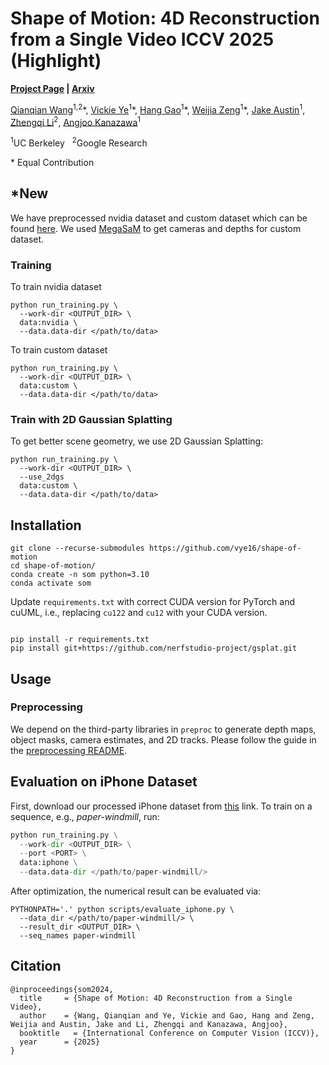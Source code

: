 # Shape of Motion: 4D Reconstruction from a Single Video ICCV 2025 (Highlight)
**[Project Page](https://shape-of-motion.github.io/) | [Arxiv](https://arxiv.org/abs/2407.13764)**

[Qianqian Wang](https://qianqianwang68.github.io/)<sup>1,2</sup>*, [Vickie Ye](https://people.eecs.berkeley.edu/~vye/)<sup>1</sup>\*, [Hang Gao](https://hangg7.com/)<sup>1</sup>\*, [Weijia Zeng](https://fantasticoven2.github.io/)<sup>1</sup>\*, [Jake Austin](https://www.linkedin.com/in/jakeaustin4701)<sup>1</sup>, [Zhengqi Li](https://zhengqili.github.io/)<sup>2</sup>, [Angjoo Kanazawa](https://people.eecs.berkeley.edu/~kanazawa/)<sup>1</sup>

<sup>1</sup>UC Berkeley   &nbsp;  <sup>2</sup>Google Research

\* Equal Contribution

## *New
We have preprocessed nvidia dataset and custom dataset which can be found [here](https://drive.google.com/drive/folders/1xzn-Mu_jyr-JTsrERRU-Mh2hQ-NWdfv8). We used [MegaSaM](https://mega-sam.github.io/) to get cameras and depths for custom dataset.
### Training
To train nvidia dataset
```
python run_training.py \
  --work-dir <OUTPUT_DIR> \
  data:nvidia \
  --data.data-dir </path/to/data>
```

To train custom dataset
```
python run_training.py \
  --work-dir <OUTPUT_DIR> \
  data:custom \
  --data.data-dir </path/to/data>
```

### Train with 2D Gaussian Splatting
To get better scene geometry, we use 2D Gaussian Splatting:

```
python run_training.py \
  --work-dir <OUTPUT_DIR> \
  --use_2dgs
  data:custom \
  --data.data-dir </path/to/data>
```

## Installation

```
git clone --recurse-submodules https://github.com/vye16/shape-of-motion
cd shape-of-motion/
conda create -n som python=3.10
conda activate som
```

Update `requirements.txt` with correct CUDA version for PyTorch and cuUML,
i.e., replacing `cu122` and `cu12` with your CUDA version.
```

pip install -r requirements.txt
pip install git+https://github.com/nerfstudio-project/gsplat.git
```

## Usage

### Preprocessing

We depend on the third-party libraries in `preproc` to generate depth maps, object masks, camera estimates, and 2D tracks.
Please follow the guide in the [preprocessing README](./preproc/README.md).

<!-- ### Fitting to a Video

```python
python run_training.py \
  --work-dir <OUTPUT_DIR> \
  data:davis \
  --data.seq-name horsejump-low
``` -->

## Evaluation on iPhone Dataset
First, download our processed iPhone dataset from [this](https://drive.google.com/drive/folders/1xJaFS_3027crk7u36cue7BseAX80abRe?usp=sharing) link. To train on a sequence, e.g., *paper-windmill*, run:

```python
python run_training.py \
  --work-dir <OUTPUT_DIR> \
  --port <PORT> \
  data:iphone \
  --data.data-dir </path/to/paper-windmill/>
```

After optimization, the numerical result can be evaluated via:
```
PYTHONPATH='.' python scripts/evaluate_iphone.py \
  --data_dir </path/to/paper-windmill/> \
  --result_dir <OUTPUT_DIR> \
  --seq_names paper-windmill
```


## Citation
```
@inproceedings{som2024,
  title     = {Shape of Motion: 4D Reconstruction from a Single Video},
  author    = {Wang, Qianqian and Ye, Vickie and Gao, Hang and Zeng, Weijia and Austin, Jake and Li, Zhengqi and Kanazawa, Angjoo},
  booktitle   = {International Conference on Computer Vision (ICCV)},
  year      = {2025}
}
```
